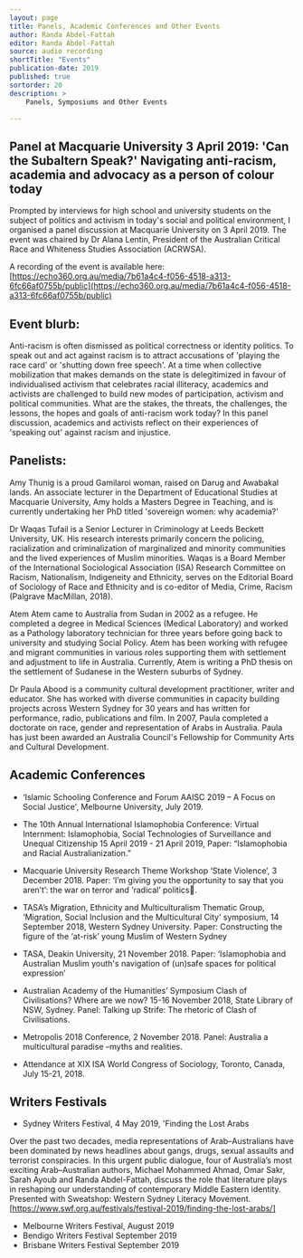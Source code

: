 ```yaml
---
layout: page
title: Panels, Academic Conferences and Other Events
author: Randa Abdel-Fattah
editor: Randa Abdel-Fattah
source: audio recording
shortTitle: "Events"
publication-date: 2019
published: true
sortorder: 20
description: >
    Panels, Symposiums and Other Events

---
```


## Panel at Macquarie University 3 April 2019: 'Can the Subaltern Speak?' Navigating anti-racism, academia and advocacy as a person of colour today

Prompted by interviews for high school and university students on the subject of politics and activism in today's social and political environment, I organised a panel discussion at Macquarie University on 3 April 2019. The event was chaired by Dr Alana Lentin, President of the Australian Critical Race and Whiteness Studies Association (ACRWSA).

A recording of the event is available here:  [https://echo360.org.au/media/7b61a4c4-f056-4518-a313-6fc66af0755b/public](https://echo360.org.au/media/7b61a4c4-f056-4518-a313-6fc66af0755b/public)

## Event blurb:

Anti-racism is often dismissed as political correctness or identity politics. To speak out and act against racism is to attract accusations of 'playing the race card' or 'shutting down free speech'. At a time when collective mobilization that makes demands on the state is delegitimized in favour of individualised activism that celebrates racial illiteracy, academics and activists are challenged to build new modes of participation, activism and political communities. What are the stakes, the threats, the challenges, the lessons, the hopes and goals of anti-racism work today? In this panel discussion, academics and activists reflect on their experiences of 'speaking out' against racism and injustice.

## Panelists:

Amy Thunig is a proud Gamilaroi woman, raised on Darug and Awabakal lands. An associate lecturer in the Department of Educational Studies at Macquarie University, Amy holds a Masters Degree in Teaching, and is currently undertaking her PhD titled 'sovereign women: why academia?'

Dr Waqas Tufail is a Senior Lecturer in Criminology at Leeds Beckett University, UK. His research interests primarily concern the policing, racialization and criminalization of marginalized and minority communities and the lived experiences of Muslim minorities. Waqas is a Board Member of the International Sociological Association (ISA) Research Committee on Racism, Nationalism, Indigeneity and Ethnicity, serves on the Editorial Board of Sociology of Race and Ethnicity and is co-editor of Media, Crime, Racism (Palgrave MacMillan, 2018).

Atem Atem came to Australia from Sudan in 2002 as a refugee. He completed a degree in Medical Sciences (Medical Laboratory) and worked as a Pathology laboratory technician for three years before going back to university and studying Social Policy. Atem has been working with refugee and migrant communities in various roles supporting them with settlement and adjustment to life in Australia. Currently, Atem is writing a PhD thesis on the settlement of Sudanese in the Western suburbs of Sydney.

Dr Paula Abood is a community cultural development practitioner, writer and educator. She has worked with diverse communities in capacity building projects across Western Sydney for 30 years and has written for performance, radio, publications and film. In 2007, Paula completed a doctorate on race, gender and representation of Arabs in Australia. Paula has just been awarded an Australia Council's Fellowship for Community Arts and Cultural Development.

## Academic Conferences

* ‘Islamic Schooling Conference and Forum AAISC 2019 – A Focus on Social Justice', Melbourne University, July 2019.

* The 10th Annual International Islamophobia Conference: Virtual Internment: Islamophobia, Social Technologies of Surveillance and Unequal Citizenship 15 April 2019 - 21 April 2019, Paper: “Islamophobia and Racial Australianization.”

* Macquarie University Research Theme Workshop ‘State Violence’, 3 December 2018. Paper: ‘I’m giving you the opportunity to say that you aren’t’: the war on terror and ‘radical’ politics.

* TASA’s Migration, Ethnicity and Multiculturalism Thematic Group, ‘Migration, Social Inclusion and the Multicultural City’ symposium, 14 September 2018,  Western Sydney University. Paper: Constructing the figure of the ‘at-risk’ young Muslim of Western Sydney  

* TASA, Deakin University, 21 November 2018. Paper: ‘Islamophobia and Australian Muslim youth's navigation of (un)safe spaces for political expression’

* Australian Academy of the Humanities’ Symposium Clash of Civilisations? Where are we now? 15-16 November 2018, State Library of NSW, Sydney. Panel: Talking up Strife: The rhetoric of Clash of Civilisations. 

* Metropolis 2018 Conference, 2 November 2018. Panel: Australia a multicultural paradise –myths and realities.

* Attendance at XIX ISA World Congress of Sociology, Toronto, Canada, July 15-21, 2018.

## Writers Festivals

* Sydney Writers Festival, 4 May 2019, 'Finding the Lost Arabs

Over the past two decades, media representations of Arab–Australians have been dominated by news headlines about gangs, drugs, sexual assaults and terrorist conspiracies. In this urgent public dialogue, four of Australia’s most exciting Arab–Australian authors, Michael Mohammed Ahmad, Omar Sakr, Sarah Ayoub and Randa Abdel-Fattah, discuss the role that literature plays in reshaping our understanding of contemporary Middle Eastern identity. Presented with Sweatshop: Western Sydney Literacy Movement.
[https://www.swf.org.au/festivals/festival-2019/finding-the-lost-arabs/]

* Melbourne Writers Festival, August 2019
* Bendigo Writers Festival September 2019
* Brisbane Writers Festival September 2019
